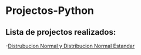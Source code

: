 # Projectos-Python
## Lista de projectos realizados:
-[Distrubucion Normal y Distribucion Normal Estandar]()
